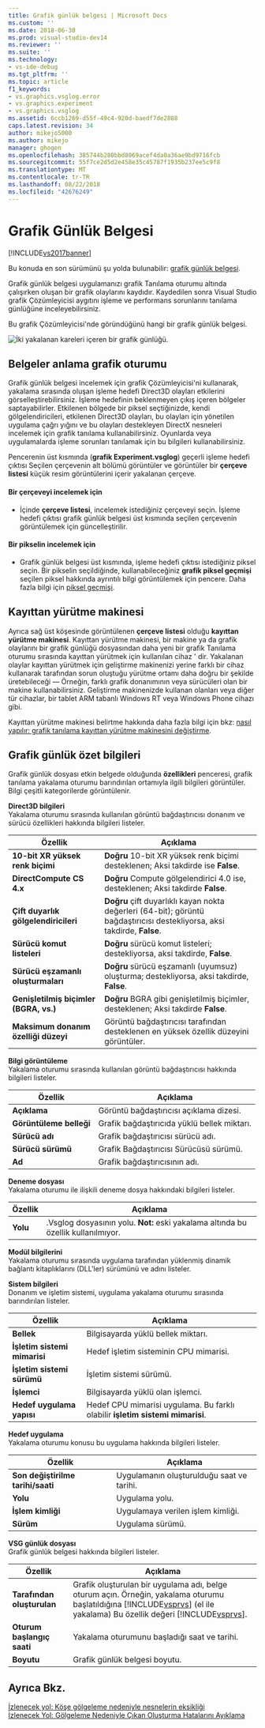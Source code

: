 ```yaml
---
title: Grafik günlük belgesi | Microsoft Docs
ms.custom: ''
ms.date: 2018-06-30
ms.prod: visual-studio-dev14
ms.reviewer: ''
ms.suite: ''
ms.technology:
- vs-ide-debug
ms.tgt_pltfrm: ''
ms.topic: article
f1_keywords:
- vs.graphics.vsglog.error
- vs.graphics.experiment
- vs.graphics.vsglog
ms.assetid: 6ccb1269-d55f-49c4-920d-baedf7de2888
caps.latest.revision: 34
author: mikejo5000
ms.author: mikejo
manager: ghogen
ms.openlocfilehash: 385744b280bbd8069acef4da0a36ae9bd9716fcb
ms.sourcegitcommit: 55f7ce2d5d2e458e35c45787f1935b237ee5c9f8
ms.translationtype: MT
ms.contentlocale: tr-TR
ms.lasthandoff: 08/22/2018
ms.locfileid: "42676249"
---
```

# <a name="graphics-log-document"></a>Grafik Günlük Belgesi
[!INCLUDE[vs2017banner](../includes/vs2017banner.md)]

Bu konuda en son sürümünü şu yolda bulunabilir: [grafik günlük belgesi](https://docs.microsoft.com/visualstudio/debugger/graphics/graphics-log-document).  
  
Grafik günlük belgesi uygulamanızı grafik Tanılama oturumu altında çalışırken oluşan bir grafik olaylarını kaydıdır. Kaydedilen sonra Visual Studio grafik Çözümleyicisi aygıtını işleme ve performans sorunlarını tanılama günlüğüne inceleyebilirsiniz.  
  
 Bu grafik Çözümleyicisi'nde göründüğünü hangi bir grafik günlük belgesi.  
  
 ![İki yakalanan kareleri içeren bir grafik günlüğü. ](../debugger/media/gfx-diag-demo-graphics-log-orientation.png "gfx_diag_demo_graphics_log_orientation")  
  
## <a name="understanding-graphics-log-documents"></a>Belgeler anlama grafik oturumu  
 Grafik günlük belgesi incelemek için grafik Çözümleyicisi'ni kullanarak, yakalama sırasında oluşan işleme hedefi Direct3D olayları etkilerini görselleştirebilirsiniz. İşleme hedefinin beklenmeyen çıkış içeren bölgeler saptayabilirler. Etkilenen bölgede bir piksel seçtiğinizde, kendi gölgelendiricileri, etkilenen Direct3D olayları, bu olayları için yönetilen uygulama çağrı yığını ve bu olayları destekleyen DirectX nesneleri incelemek için grafik tanılama kullanabilirsiniz. Oyunlarda veya uygulamalarda işleme sorunları tanılamak için bu bilgileri kullanabilirsiniz.  
  
 Pencerenin üst kısmında (**grafik Experiment.vsglog**) geçerli işleme hedefi çıktısı Seçilen çerçevenin alt bölümü görüntüler ve görüntüler bir **çerçeve listesi** küçük resim görüntülerini içerir yakalanan çerçeve.  
  
#### <a name="to-inspect-a-frame"></a>Bir çerçeveyi incelemek için  
  
-   İçinde **çerçeve listesi**, incelemek istediğiniz çerçeveyi seçin. İşleme hedefi çıktısı grafik günlük belgesi üst kısmında seçilen çerçevenin görüntülemek için güncelleştirilir.  
  
#### <a name="to-inspect-a-pixel"></a>Bir pikselin incelemek için  
  
-   Grafik günlük belgesi üst kısmında, işleme hedefi çıktısı istediğiniz piksel seçin. Bir pikselin seçildiğinde, kullanabileceğiniz **grafik piksel geçmişi** seçilen piksel hakkında ayrıntılı bilgi görüntülemek için pencere. Daha fazla bilgi için [piksel geçmişi](../debugger/graphics-pixel-history.md).  
  
## <a name="playback-machine"></a>Kayıttan yürütme makinesi  
 Ayrıca sağ üst köşesinde görüntülenen **çerçeve listesi** olduğu **kayıttan yürütme makinesi**. Kayıttan yürütme makinesi, bir makine ya da grafik olaylarını bir grafik günlüğü dosyasından daha yeni bir grafik Tanılama oturumu sırasında kayıttan yürütmek için kullanılan cihaz ' dir. Yakalanan olaylar kayıttan yürütmek için geliştirme makinenizi yerine farklı bir cihaz kullanarak tarafından sorun oluştuğu yürütme ortamı daha doğru bir şekilde üretebileceği — Örneğin, farklı grafik donanımının veya sürücüleri olan bir makine kullanabilirsiniz. Geliştirme makinenizde kullanan olanları veya diğer tür cihazlar, bir tablet ARM tabanlı Windows RT veya Windows Phone cihazı gibi.  
  
 Kayıttan yürütme makinesi belirtme hakkında daha fazla bilgi için bkz: [nasıl yapılır: grafik tanılama kayıttan yürütme makinesini değiştirme](../debugger/how-to-change-the-graphics-diagnostics-playback-machine.md).  
  
## <a name="graphics-log-summary-information"></a>Grafik günlük özet bilgileri  
 Grafik günlük dosyası etkin belgede olduğunda **özellikleri** penceresi, grafik tanılama yakalama oturumu barındırılan ortamıyla ilgili bilgileri görüntüler. Bilgi çeşitli kategorilerde görüntülenir.  
  
 **Direct3D bilgileri**  
 Yakalama oturumu sırasında kullanılan görüntü bağdaştırıcısı donanım ve sürücü özellikleri hakkında bilgileri listeler.  
  
|Özellik|Açıklama|  
|--------------|-----------------|  
|**10-bit XR yüksek renk biçimi**|**Doğru** 10-bit XR yüksek renk biçimi desteklenen; Aksi takdirde ise **False**.|  
|**DirectCompute CS 4.x**|**Doğru** Compute gölgelendirici 4.0 ise, desteklenen; Aksi takdirde **False**.|  
|**Çift duyarlık gölgelendiricileri**|**Doğru** çift duyarlıklı kayan nokta değerleri (64-bit); görüntü bağdaştırıcısı destekliyorsa, aksi takdirde, **False**.|  
|**Sürücü komut listeleri**|**Doğru** sürücü komut listeleri; destekliyorsa, aksi takdirde, **False**.|  
|**Sürücü eşzamanlı oluşturmaları**|**Doğru** sürücü eşzamanlı (uyumsuz) oluşturma; destekliyorsa, aksi takdirde, **False**.|  
|**Genişletilmiş biçimler (BGRA, vs.)**|**Doğru** BGRA gibi genişletilmiş biçimler, desteklenen; Aksi takdirde **False**.|  
|**Maksimum donanım özelliği düzeyi**|Görüntü bağdaştırıcısı tarafından desteklenen en yüksek özellik düzeyini görüntüler.|  
  
 **Bilgi görüntüleme**  
 Yakalama oturumu sırasında kullanılan görüntü bağdaştırıcısı hakkında bilgileri listeler.  
  
|Özellik|Açıklama|  
|--------------|-----------------|  
|**Açıklama**|Görüntü bağdaştırıcısı açıklama dizesi.|  
|**Görüntüleme belleği**|Grafik bağdaştırıcıda yüklü bellek miktarı.|  
|**Sürücü adı**|Grafik bağdaştırıcısı sürücü adı.|  
|**Sürücü sürümü**|Grafik Bağdaştırıcısı Sürücüsü sürümü.|  
|**Ad**|Grafik bağdaştırıcısının adı.|  
  
 **Deneme dosyası**  
 Yakalama oturumu ile ilişkili deneme dosya hakkındaki bilgileri listeler.  
  
|Özellik|Açıklama|  
|--------------|-----------------|  
|**Yolu**|.Vsglog dosyasının yolu. **Not:** eski yakalama altında bu özellik kullanılmıyor.|  
  
 **Modül bilgilerini**  
 Yakalama oturumu sırasında uygulama tarafından yüklenmiş dinamik bağlantı kitaplıklarını (DLL'ler) sürümünü ve adını listeler.  
  
 **Sistem bilgileri**  
 Donanım ve işletim sistemi, uygulama yakalama oturumu sırasında barındırılan listeler.  
  
|Özellik|Açıklama|  
|--------------|-----------------|  
|**Bellek**|Bilgisayarda yüklü bellek miktarı.|  
|**İşletim sistemi mimarisi**|Hedef işletim sisteminin CPU mimarisi.|  
|**İşletim sistemi sürümü**|İşletim sistemi sürümü.|  
|**İşlemci**|Bilgisayarda yüklü olan işlemci.|  
|**Hedef uygulama yapısı**|Hedef CPU mimarisi uygulama. Bu farklı olabilir **işletim sistemi mimarisi**.|  
  
 **Hedef uygulama**  
 Yakalama oturumu konusu bu uygulama hakkında bilgileri listeler.  
  
|Özellik|Açıklama|  
|--------------|-----------------|  
|**Son değiştirilme tarihi/saati**|Uygulamanın oluşturulduğu saat ve tarihi.|  
|**Yolu**|Uygulama yolu.|  
|**İşlem kimliği**|Uygulamaya verilen işlem kimliği.|  
|**Sürüm**|Uygulama sürümü.|  
  
 **VSG günlük dosyası**  
 Grafik günlük belgesi hakkında bilgileri listeler.  
  
|Özellik|Açıklama|  
|--------------|-----------------|  
|**Tarafından oluşturulan**|Grafik oluşturulan bir uygulama adı, belge oturum açın. Örneğin, yakalama oturumu başlatıldığına [!INCLUDE[vsprvs](../includes/vsprvs-md.md)] (el ile yakalama) Bu özellik değeri [!INCLUDE[vsprvs](../includes/vsprvs-md.md)].|  
|**Oturum başlangıç saati**|Yakalama oturumunu başladığı saat ve tarihi.|  
|**Boyutu**|Grafik günlük belgesi boyutu.|  
  
## <a name="see-also"></a>Ayrıca Bkz.  
 [İzlenecek yol: Köşe gölgeleme nedeniyle nesnelerin eksikliği](../debugger/walkthrough-missing-objects-due-to-vertex-shading.md)   
 [İzlenecek Yol: Gölgeleme Nedeniyle Çıkan Oluşturma Hatalarını Ayıklama](../debugger/walkthrough-debugging-rendering-errors-due-to-shading.md)



